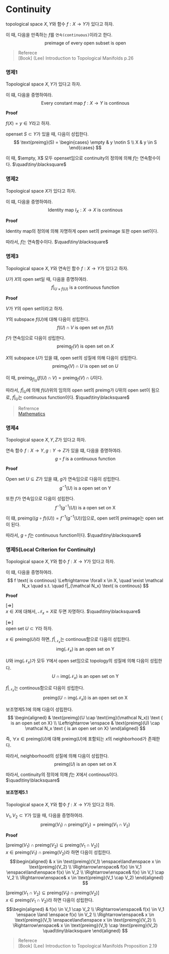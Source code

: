 # Continuity
topological space $X,Y$와 함수 $f : X \rightarrow Y$가 있다고 하자.

이 때, 다음을 만족하는 $f$를 `연속(continuous)`이라고 한다.
$$ \text{preimage of every open subset is open}$$

> Referece  
> [Book] (Lee) Introduction to Topological Manifolds p.26

### 명제1
Topological space $X,Y$가 있다고 하자.

이 떄, 다음을 증명하여라.
$$ \text{Every constant map } f : X \rightarrow Y \text{ is continous} $$

**Proof**

$f(X) = y \in Y$라고 하자.
 
openset $S \subset Y$가 있을 때, 다음이 성립한다.
$$ \text{preimg}(S) = \begin{cases} \empty & y \notin S \\ X & y \in S \end{cases} $$

이 때, $\empty, X$ 모두 openset임으로 continuity의 정의에 의해 $f$는 연속함수이다. $\quad\tiny\blacksquare$

### 명제2
Topological space $X$가 있다고 하자.

이 떄, 다음을 증명하여라.
$$ \text{Identity map } I_X : X \rightarrow X \text{ is continous} $$

**Proof**

Identity map의 정의에 의해 자명하게 open set의 preimage 또한 open set이다.

따라서, $f$는 연속함수이다. $\quad\tiny\blacksquare$

### 명제3
Topological space $X,Y$와 연속인 함수 $f: X\rightarrow Y$가 있다고 하자.

$U$가 $X$의 open set일 때, 다음을 증명하여라.
$$ f|_{U \times f(U)} \text{ is a continuous function} $$

**Proof**

$V$가 $Y$의 open set이라고 하자.

$Y$의 subspace $f(U)$에 대해 다음이 성립한다.
$$ f(U) \cap V \text{ is open set on } f(U) $$

$f$가 연속임으로 다음이 성립한다.
$$ \text{preimg}_f(V) \text{ is open set on } X $$

$X$의 subspace $U$가 있을 떄, open set의 성질에 의해 다음이 성립한다.
$$ \text{preimg}_f(V) \cap U \text { is open set on } U $$

이 때, $\text{preimg}_{f|_U}(f(U) \cap V) =  \text{preimg}_f(V) \cap U$이다.

따라서, $f|_U$에 의해 $f(U)$위의 임의의 open set의 preimg가 $U$위의 open set이 됨으로, $f|_U$는 continuous function이다. $\quad\tiny\blacksquare$ 

> Refrernce  
> [Mathematics](https://math.stackexchange.com/questions/1826827/topology-show-restriction-of-continuous-function-is-continuous-and-restriction)

### 명제4
Topological space $X,Y,Z$가 있다고 하자.

연속 함수 $f : X \rightarrow Y, g : Y \rightarrow Z$가 있을 떄, 다음을 증명하여라.
$$ g \circ f \text{ is a continuous function} $$

**Proof**

Open set $U \subseteq Z$가 있을 떄, $g$가 연속임으로 다음이 성립한다.
$$ g^{-1}(U) \text{ is a open set on Y} $$

또한 $f$가 연속임으로 다음이 성립한다.
$$ f^{-1}(g^{-1}(U)) \text{ is a open set on X} $$

이 떄, $\text{preimg}((g \circ f)(U)) = f^{-1}(g^{-1}(U))$임으로, open set의 preimage는 open set이 된다.

따라서, $g \circ f$는 continuous function이다. $\quad\tiny\blacksquare$

### 명제5(Local Criterion for Continuity)
Topological space $X,Y$와 함수 $f : X \rightarrow Y$가 있다고 하자.

이 떄, 다음을 증명하여라.
$$ f \text{ is continous} \Leftrightarrow \forall x \in X, \quad \exist \mathcal N_x \quad s.t. \quad f|_{\mathcal N_x} \text{ is continous} $$

**Proof**

[$\Rightarrow$]  
$x \in X$에 대해서, $\mathcal N_x = X$로 두면 자명하다. $\quad\tiny\blacksquare$

[$\Leftarrow$]  
open set $U \subset Y$라 하자. 

$x \in \text{preimg}(U)$라 하면, $f|_{\mathcal N_x}$는 continous함으로 다음이 성립한다.
$$ \text{img}(\mathcal N_x) \text { is an open set on Y} $$

$U$와 $\text{img}(\mathcal N_x)$가 모두 $Y$에서 open set임으로 topology의 성질에 의해 다음이 성립한다.
$$ U \cap \text{img}(\mathcal N_x) \text { is an open set on Y} $$

$f|_{\mathcal N_x}$는 continous함으로 다음이 성립한다.
$$ \text{preimg}(U \cap \text{img}(\mathcal N_x)) \text { is an open set on X} $$

보조명제5.1에 의해 다음이 성립한다.
$$ \begin{aligned} & \text{preimg}(U \cap \text{img}(\mathcal N_x)) \text { is an open set on X} \\ \Leftrightarrow \enspace & \text{preimg}(U) \cap \mathcal N_x \text { is an open set on X} \end{aligned}  $$

즉, $\forall x \in \text{preimg}(U)$에 대해 $\text{preimg}(U)$에 포함되는 $x$의 neighborhood가 존재한다.

따라서, neighborhood의 성질에 의해 다음이 성립한다.
$$ \text{preimg}(U) \text{ is an open set on X} $$

따라서, continuity의 정의에 의해 $f$는 $X$에서 continous이다. $\quad\tiny\blacksquare$

#### 보조명제5.1
Topological space $X,Y$와 함수 $f : X \rightarrow Y$가 있다고 하자.

$V_1,V_2 \subset Y$가 있을 때, 다음을 증명하여라.
$$ \text{preimg}(V_1) \cap \text{preimg}(V_2) = \text{preimg}(V_1 \cap V_2) $$

**Proof**

[$\text{preimg}(V_1) \cap \text{preimg}(V_2) \subseteq \text{preimg}(V_1 \cap V_2)$]  
$x \in \text{preimg}(V_1) \cap \text{preimg}(V_2)$라 하면 다음이 성립한다.
$$\begin{aligned} & x \in \text{preimg}(V_1) \enspace\land\enspace x \in \text{preimg}(V_2) \\ \Rightarrow\enspace& f(x) \in V_1 \enspace\land\enspace f(x) \in V_2 \\ \Rightarrow\enspace& f(x) \in V_1 \cap V_2 \\ \Rightarrow\enspace& x \in \text{preimg}(V_1 \cap V_2) \end{aligned} $$

[$\text{preimg}(V_1 \cap V_2) \subseteq \text{preimg}(V_1) \cap \text{preimg}(V_2)$]  
$x \in \text{preimg}(V_1 \cap V_2)$라 하면 다음이 성립한다.
$$\begin{aligned} & f(x) \in V_1 \cap V_2 \\ \Rightarrow\enspace& f(x) \in V_1 \enspace \land \enspace f(x) \in V_2 \\ \Rightarrow\enspace& x \in \text{preimg}(V_1) \enspace\land\enspace x \in \text{preimg}(V_2) \\ \Rightarrow\enspace& x \in \text{preimg}(V_1) \cap \text{preimg}(V_2) \quad\tiny\blacksquare \end{aligned} $$

> Referece  
> [Book] (Lee) Introduction to Topological Manifolds Proposition 2.19

